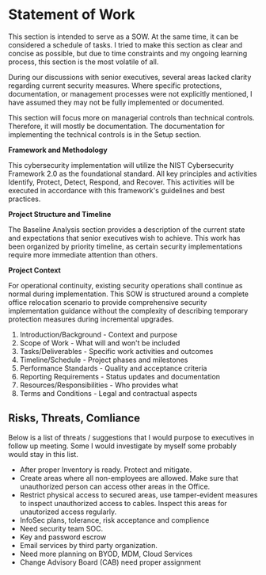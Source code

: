 # Statement of Work

This section is intended to serve as a SOW. At the same time, it can be considered a schedule of tasks. I tried to make this section as clear and concise as possible, but due to time constraints and my ongoing learning process, this section is the most volatile of all.

During our discussions with senior executives, several areas lacked clarity regarding current security measures. Where specific protections, documentation, or management processes were not explicitly mentioned, I have assumed they may not be fully implemented or documented.

This section will focus more on managerial controls than technical controls. Therefore, it will mostly be documentation. The documentation for implementing the technical controls is in the Setup section.

**Framework and Methodology**

This cybersecurity implementation will utilize the NIST Cybersecurity Framework 2.0 as the foundational standard. All key principles and activities Identify, Protect, Detect, Respond, and Recover. This activities will be executed in accordance with this framework's guidelines and best practices.

**Project Structure and Timeline**

The Baseline Analysis section provides a description of the current state and expectations that senior executives wish to achieve. This work has been organized by priority timeline, as certain security implementations require more immediate attention than others.

**Project Context**

For operational continuity, existing security operations shall continue as normal during implementation. This SOW is structured around a complete office relocation scenario to provide comprehensive security implementation guidance without the complexity of describing temporary protection measures during incremental upgrades.


1. Introduction/Background - Context and purpose
2. Scope of Work - What will and won't be included
3. Tasks/Deliverables - Specific work activities and outcomes
4. Timeline/Schedule - Project phases and milestones
5. Performance Standards - Quality and acceptance criteria
6. Reporting Requirements - Status updates and documentation
7. Resources/Responsibilities - Who provides what
8. Terms and Conditions - Legal and contractual aspects

## Risks, Threats, Comliance

Below is a list of threats / suggestions that I would purpose to executives in follow up meeting. Some I would investigate by myself some probably would stay in this list.

- After proper Inventory is ready. Protect and mitigate.
- Create areas where all non-employees are allowed. Make sure that unauthorized person can access other areas in the Office.
- Restrict physical access to secured areas, use tamper-evident measures to inspect unauthorized access to cables. Inspect this areas for unautorized access regularly.
- InfoSec plans, tolerance, risk acceptance and complience
- Need security team SOC.
- Key and password escrow
- Email services by third party organization.
- Need more planning on BYOD, MDM, Cloud Services
- Change Advisory Board (CAB) need proper assignment

